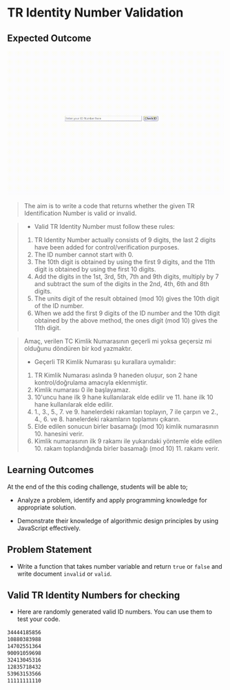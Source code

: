 # TR Identity Number Validation

## Expected Outcome

<img src="./id.gif" width="600" />


> The aim is to write a code that returns whether the given TR Identification Number is valid or invalid.

> - Valid TR Identity Number must follow these rules:
>1. TR Identity Number actually consists of 9 digits, the last 2 digits have been added for control/verification purposes. 
>2. The ID number cannot start with 0. 
>3. The 10th digit is obtained by using the first 9 digits, and the 11th digit is obtained by using the first 10 digits.
>4. Add the digits in the 1st, 3rd, 5th, 7th and 9th digits, multiply by 7 and subtract the sum of the digits in the 2nd, 4th, 6th and 8th digits. 
>5. The units digit of the result obtained (mod 10) gives the 10th digit of the ID number.
>6. When we add the first 9 digits of the ID number and the 10th digit obtained by the above method, the ones digit (mod 10) gives the 11th digit.

>Amaç, verilen TC Kimlik Numarasının geçerli mi yoksa geçersiz mi olduğunu döndüren bir kod yazmaktır.
> - Geçerli TR Kimlik Numarası şu kurallara uymalıdır:
>1. TR Kimlik Numarası aslında 9 haneden oluşur, son 2 hane kontrol/doğrulama amacıyla eklenmiştir.
>2. Kimlik numarası 0 ile başlayamaz.
>3. 10'uncu hane ilk 9 hane kullanılarak elde edilir ve 11. hane ilk 10 hane kullanılarak elde edilir.
>4. 1., 3., 5., 7. ve 9. hanelerdeki rakamları toplayın, 7 ile çarpın ve 2., 4., 6. ve 8. hanelerdeki rakamların toplamını çıkarın.
>5. Elde edilen sonucun birler basamağı (mod 10) kimlik numarasının 10. hanesini verir. 
>6. Kimlik numarasının ilk 9 rakamı ile yukarıdaki yöntemle elde edilen 10. rakam toplandığında birler basamağı (mod 10) 11. rakamı verir.

## Learning Outcomes

At the end of the this coding challenge, students will be able to;

- Analyze a problem, identify and apply programming knowledge for appropriate solution.

- Demonstrate their knowledge of algorithmic design principles by using JavaScript effectively.

## Problem Statement

- Write a function that takes number variable and return `true` or `false` and write document `invalid` or `valid`.

## Valid TR Identity Numbers for checking

- Here are randomly generated valid ID numbers. You can use them to test your code.

```
34444185856
10880383988
14702551364
90091059698
32413045316
12835718432
53963153566
11111111110
```
